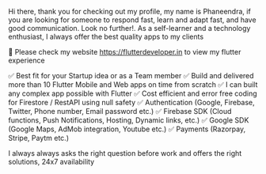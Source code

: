 Hi there, thank you for checking out my profile, my name is Phaneendra, if you are looking for someone to respond fast, learn and adapt fast, and have good communication. Look no further!. As a self-learner and a technology enthusiast, I always offer the best quality apps to my clients

🔗 Please check my website https://flutterdeveloper.in to view my flutter experience

✅ Best fit for your Startup idea or as a Team member
✅ Build and delivered more than 10 Flutter Mobile and Web apps on time from scratch
✅ I can built any complex app possible with Flutter
✅ Cost efficient and error free coding for Firestore / RestAPI using null safety
✅ Authentication (Google, Firebase, Twitter, Phone number, Email password etc.)
✅ Firebase SDK (Cloud functions, Push Notifications, Hosting, Dynamic links, etc.)
✅ Google SDK (Google Maps, AdMob integration, Youtube etc.)
✅ Payments (Razorpay, Stripe, Paytm etc.)

I always always asks the right question before work and offers the right solutions, 24x7 availability


